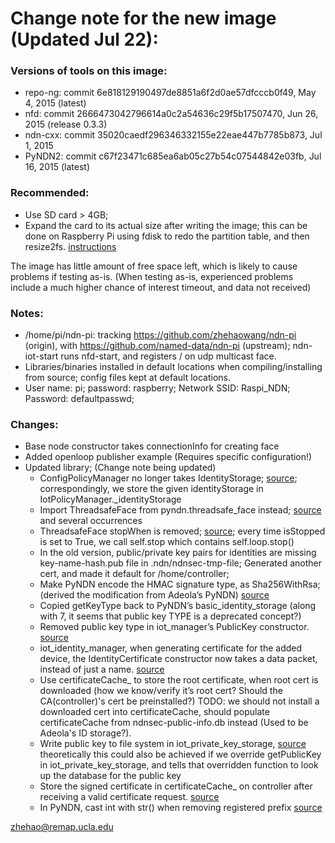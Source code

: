 Change note for the new image (Updated Jul 22):
==========================

### Versions of tools on this image:

* repo-ng: commit 6e818129190497de8851a6f2d0ae57dfcccb0f49, May 4, 2015 (latest)
* nfd: commit 2666473042796614a0c2a54636c29f5b17507470, Jun 26, 2015 (release 0.3.3)
* ndn-cxx: commit 35020caedf296346332155e22eae447b7785b873, Jul 1, 2015 
* PyNDN2: commit c67f23471c685ea6ab05c27b54c07544842e03fb, Jul 16, 2015 (latest)

### Recommended: 
* Use SD card > 4GB; 
* Expand the card to its actual size after writing the image; this can be done on Raspberry Pi using fdisk to redo the partition table, and then resize2fs. [instructions](http://raspberrypi.stackexchange.com/questions/499/how-can-i-resize-my-root-partition)

The image has little amount of free space left, which is likely to cause problems if testing as-is. (When testing as-is, experienced problems include a much higher chance of interest timeout, and data not received)

### Notes:
* /home/pi/ndn-pi: tracking https://github.com/zhehaowang/ndn-pi (origin), with https://github.com/named-data/ndn-pi (upstream); ndn-iot-start runs nfd-start, and registers / on udp multicast face.
* Libraries/binaries installed in default locations when compiling/installing from source; config files kept at default locations.
* User name: pi; password: raspberry; Network SSID: Raspi_NDN; Password: defaultpasswd;

### Changes:
* Base node constructor takes connectionInfo for creating face
* Added openloop publisher example (Requires specific configuration!)
* Updated library; (Change note being updated)
  * ConfigPolicyManager no longer takes IdentityStorage; [source](https://github.com/named-data/ndn-pi/blob/master/ndn_pi/security/iot_policy_manager.py#L62); correspondingly, we store the given identityStorage in IotPolicyManager.\_identityStorage
  * Import ThreadsafeFace from pyndn.threadsafe\_face instead; [source](https://github.com/named-data/ndn-pi/blob/master/ndn_pi/base_node.py#L25) and several occurrences
  * ThreadsafeFace stopWhen is removed; [source](https://github.com/named-data/ndn-pi/blob/master/ndn_pi/base_node.py#L142); every time isStopped is set to True, we call self.stop which contains self.loop.stop()
  * In the old version, public/private key pairs for identities are missing key-name-hash.pub file in .ndn/ndnsec-tmp-file; Generated another cert, and made it default for /home/controller; 
  * Make PyNDN encode the HMAC signature type, as Sha256WithRsa; (derived the modification from Adeola’s PyNDN) [source](https://github.com/named-data/PyNDN2/blob/master/python/pyndn/encoding/tlv_0_1_1_wire_format.py#L743-L744)
  * Copied getKeyType back to PyNDN’s basic\_identity\_storage (along with 7, it seems that public key TYPE is a deprecated concept?)
  * Removed public key type in iot\_manager’s PublicKey constructor. [source](https://github.com/named-data/ndn-pi/blob/master/ndn_pi/security/iot_identity_manager.py#L113-L115)
  * iot\_identity\_manager, when generating certificate for the added device, the IdentityCertificate constructor now takes a data packet, instead of just a name. [source](https://github.com/named-data/ndn-pi/blob/master/ndn_pi/security/iot_identity_manager.py#L124)
  * Use certificateCache\_ to store the root certificate, when root cert is downloaded (how we know/verify it’s root cert? Should the CA(controller)'s cert be preinstalled?) TODO: we should not install a downloaded cert into certificateCache, should populate certificateCache from ndnsec-public-info.db instead (Used to be Adeola's ID storage?).
  * Write public key to file system in iot\_private\_key\_storage, [source](https://github.com/named-data/ndn-pi/blob/master/ndn_pi/iot_node.py#L167) theoretically this could also be achieved if we override getPublicKey in iot\_private\_key\_storage, and tells that overridden function to look up the database for the public key
  * Store the signed certificate in certificateCache\_ on controller after receiving a valid certificate request. [source](https://github.com/named-data/ndn-pi/blob/master/ndn_pi/iot_controller.py#L249)
  * In PyNDN, cast int with str() when removing registered prefix [source](https://github.com/named-data/PyNDN2/blob/master/python/pyndn/node.py#L283)

zhehao@remap.ucla.edu
